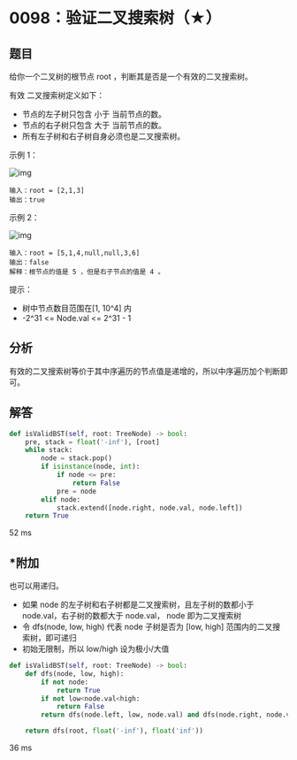 # 0098：验证二叉搜索树（★）


## 题目

给你一个二叉树的根节点 root ，判断其是否是一个有效的二叉搜索树。

有效 二叉搜索树定义如下：
- 节点的左子树只包含 小于 当前节点的数。
- 节点的右子树只包含 大于 当前节点的数。
- 所有左子树和右子树自身必须也是二叉搜索树。

示例 1：

![img](https://assets.leetcode.com/uploads/2020/12/01/tree1.jpg)

	输入：root = [2,1,3]
	输出：true
	
示例 2：

![img](https://assets.leetcode.com/uploads/2020/12/01/tree2.jpg)

	输入：root = [5,1,4,null,null,3,6]
	输出：false
	解释：根节点的值是 5 ，但是右子节点的值是 4 。

提示：
- 树中节点数目范围在[1, 10^4] 内
- -2^31 <= Node.val <= 2^31 - 1


## 分析

有效的二叉搜索树等价于其中序遍历的节点值是递增的，所以中序遍历加个判断即可。

## 解答

```python
def isValidBST(self, root: TreeNode) -> bool:
	pre, stack = float('-inf'), [root]
	while stack:
		node = stack.pop()
		if isinstance(node, int):
			if node <= pre:
				return False
			pre = node
		elif node:
			stack.extend([node.right, node.val, node.left])
	return True
```
52 ms

## *附加

也可以用递归。
- 如果 node 的左子树和右子树都是二叉搜索树，且左子树的数都小于 node.val，右子树的数都大于 node.val，
node 即为二叉搜索树
- 令 dfs(node, low, high) 代表 node 子树是否为 [low, high] 范围内的二叉搜索树，即可递归
- 初始无限制，所以 low/high 设为极小/大值

```python
def isValidBST(self, root: TreeNode) -> bool:
    def dfs(node, low, high):
        if not node:
            return True
        if not low<node.val<high:
            return False
        return dfs(node.left, low, node.val) and dfs(node.right, node.val, high)

    return dfs(root, float('-inf'), float('inf'))
```
36 ms
